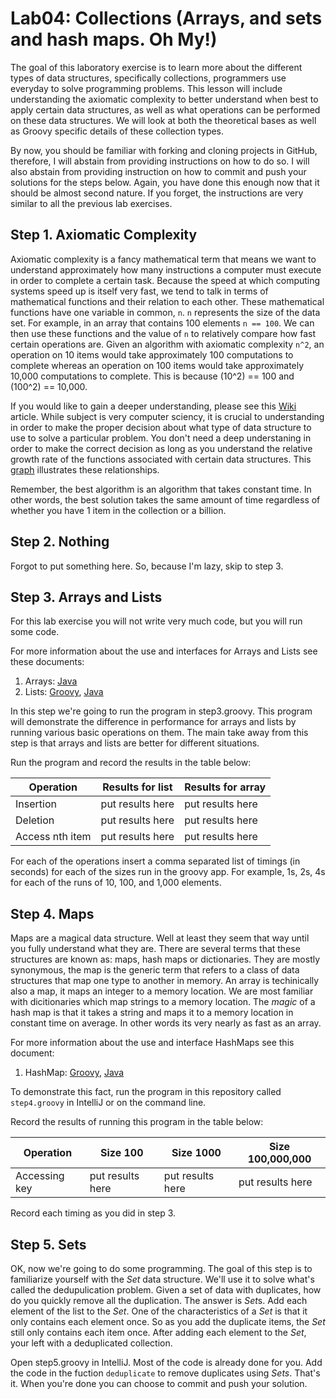 # Lab04: Collections (Arrays, and sets and hash maps. Oh My!)

The goal of this laboratory exercise is to learn more about the different types of data structures, specifically collections, programmers use everyday to solve programming problems. This lesson will include understanding the axiomatic complexity to better understand when best to apply certain data structures, as well as what operations can be performed on these data structures. We will look at both the theoretical bases as well as Groovy specific details of these collection types.

By now, you should be familiar with forking and cloning projects in GitHub, therefore, I will abstain from providing instructions on how to do so. I will also abstain from providing instruction on how to commit and push your solutions for the steps below. Again, you have done this enough now that it should be almost second nature. If you forget, the instructions are very similar to all the previous lab exercises.

## Step 1. Axiomatic Complexity

Axiomatic complexity is a fancy mathematical term that means we want to understand approximately how many instructions a computer must execute in order to complete a certain task. Because the speed at which computing systems speed up is itself very fast, we tend to talk in terms of mathematical functions and their relation to each other. These mathematical functions have one variable in common, `n`. `n` represents the size of the data set. For example, in an array that contains 100 elements `n == 100`. We can then use these functions and the value of `n` to relatively compare how fast certain operations are. Given an algorithm with axiomatic complexity `n^2`, an operation on 10 items would take approximately 100 computations to complete whereas an operation on 100 items would take approximately 10,000 computations to complete. This is because (10^2) == 100 and (100^2) == 10,000.

If you would like to gain a deeper understanding, please see this [Wiki](https://en.wikipedia.org/wiki/Big_O_notation) article. While subject is very computer sciency, it is crucial to understanding in order to make the proper decision about what type of data structure to use to solve a particular problem. You don't need a deep understaning in order to make the correct decision as long as you understand the relative growth rate of the functions associated with certain data structures. This [graph](http://m.wolframalpha.com/input/?i=plot+log+n%2C+n%2C+n+log+n%2C+n%5E2+from+0+to+10&x=0&y=0) illustrates these relationships.

Remember, the best algorithm is an algorithm that takes constant time. In other words, the best solution takes the same amount of time regardless of whether you have 1 item in the collection or a billion.

## Step 2. Nothing

Forgot to put something here. So, because I'm lazy, skip to step 3.

## Step 3. Arrays and Lists

For this lab exercise you will not write very much code, but you will run some code.

For more information about the use and interfaces for Arrays and Lists see these documents:
1. Arrays: [Java](https://docs.oracle.com/javase/tutorial/java/nutsandbolts/arrays.html)
2. Lists: [Groovy](http://groovy-lang.org/groovy-dev-kit.html#Collections-Lists), [Java](https://docs.oracle.com/javase/8/docs/api/java/util/List.html)

In this step we're going to run the program in step3.groovy. This program will demonstrate the difference in performance for arrays and lists by running various basic operations on them. The main take away from this step is that arrays and lists are better for different situations.

Run the program and record the results in the table below:

| Operation       | Results for list | Results for array |
|-----------------|------------------|-------------------|
| Insertion       | put results here | put results here  |
| Deletion        | put results here | put results here  |
| Access nth item | put results here | put results here  |

For each of the operations insert a comma separated list of timings (in seconds) for each of the sizes run in the groovy app. For example, 1s, 2s, 4s for each of the runs of 10, 100, and 1,000 elements.

## Step 4. Maps

Maps are a magical data structure. Well at least they seem that way until you fully understand what they are. There are several terms that these structures are known as: maps, hash maps or dictionaries. They are mostly synonymous, the map is the generic term that refers to a class of data structures that map one type to another in memory. An array is techinically also a map, it maps an integer to a memory location. We are most familiar with dicitionaries which map strings to a memory location. The *magic* of a hash map is that it takes a string and maps it to a memory location in constant time on average. In other words its very nearly as fast as an array.

For more information about the use and interface HashMaps see this document:
1. HashMap: [Groovy](http://groovy-lang.org/groovy-dev-kit.html#Collections-Maps), [Java](https://docs.oracle.com/javase/7/docs/api/java/util/HashMap.html)

To demonstrate this fact, run the program in this repository called `step4.groovy` in IntelliJ or on the command line. 

Record the results of running this program in the table below:

| Operation       | Size 100         | Size 1000         | Size 100,000,000 |
|-----------------|------------------|-------------------|------------------|
| Accessing key   | put results here | put results here  | put results here |

Record each timing as you did in step 3.

## Step 5. Sets

OK, now we're going to do some programming. The goal of this step is to familiarize yourself with the *Set* data structure. We'll use it to solve what's called the dedupulication problem. Given a set of data with duplicates, how do you quickly remove all the duplication. The answer is *Set*s. Add each element of the list to the *Set*. One of the characteristics of a *Set* is that it only contains each element once. So as you add the duplicate items, the *Set* still only contains each item once. After adding each element to the *Set*, your left with a deduplicated collection.

Open step5.groovy in IntelliJ. Most of the code is already done for you. Add the code in the fuction `deduplicate` to remove duplicates using *Sets*. That's it. When you're done you can choose to commit and push your solution.

